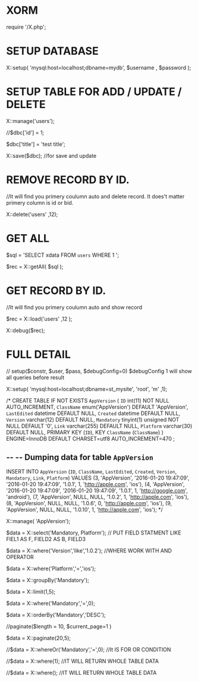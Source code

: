 # XORM

require '/X.php';

# SETUP DATABASE
X::setup( 'mysql:host=localhost;dbname=mydb',  $username ,  $password  );

# SETUP TABLE FOR ADD / UPDATE / DELETE
X::manage('users'); 

//$dbc['id'] = 1;

$dbc['title'] = 'test title';

X::save($dbc); //for save and update

# REMOVE RECORD BY ID. 
//It will find you primery coulumn auto and delete record. It does't matter primery column is id or bid.

X::delete('users' ,12);

# GET ALL 
$sql = 'SELECT xdata FROM `users` WHERE 1 ';

$rec = X::getAll( $sql );

# GET RECORD BY ID. 
//It will find you primery coulumn auto and show record

$rec = X::load('users' ,12 );

X::debug($rec);

# FULL DETAIL
// setup($constr, $user, $pass, $debugConfig=0) $debugConfig 1 will show all queries before result

X::setup( 'mysql:host=localhost;dbname=st_mysite', 'root', 'm' ,1);

/*
CREATE TABLE IF NOT EXISTS `AppVersion` (
  `ID` int(11) NOT NULL AUTO_INCREMENT,
  `ClassName` enum('AppVersion') DEFAULT 'AppVersion',
  `LastEdited` datetime DEFAULT NULL,
  `Created` datetime DEFAULT NULL,
  `Version` varchar(12) DEFAULT NULL,
  `Mandatory` tinyint(1) unsigned NOT NULL DEFAULT '0',
  `Link` varchar(255) DEFAULT NULL,
  `Platform` varchar(30) DEFAULT NULL,
  PRIMARY KEY (`ID`),
  KEY `ClassName` (`ClassName`)
) ENGINE=InnoDB  DEFAULT CHARSET=utf8 AUTO_INCREMENT=470 ;

--
-- Dumping data for table `AppVersion`
--

INSERT INTO `AppVersion` (`ID`, `ClassName`, `LastEdited`, `Created`, `Version`, `Mandatory`, `Link`, `Platform`) VALUES
(3, 'AppVersion', '2016-01-20 19:47:09', '2016-01-20 19:47:09', '1.0.1', 1, 'http://apple.com', 'ios'),
(4, 'AppVersion', '2016-01-20 19:47:09', '2016-01-20 19:47:09', '1.0.1', 1, 'http://google.com', 'android'),
(7, 'AppVersion', NULL, NULL, '1.0.2', 1, 'http://apple.com', 'ios'),
(8, 'AppVersion', NULL, NULL, '1.0.6', 0, 'http://apple.com', 'ios'),
(9, 'AppVersion', NULL, NULL, '1.0.10', 1, 'http://apple.com', 'ios');
*/

X::manage( 'AppVersion');

$data = X::select('Mandatory, Platform'); // PUT FIELD STATMENT LIKE FIEL1 AS F, FIELD2 AS B, FIELD3 

$data = X::where('Version','like','1.0.2'); //WHERE WORK WITH AND OPERATOR

$data = X::where('Platform','=','ios');

$data = X::groupBy('Mandatory');

$data = X::limit(1,5);

$data = X::where('Mandatory','=',0);

$data = X::orderBy('Mandatory','DESC');

//paginate($length = 10, $current_page=1 )

$data = X::paginate(20,5); 

//$data = X::whereOr('Mandatory','=',0); //It IS FOR OR CONDITION

//$data = X::where(1); //IT WILL RETURN WHOLE TABLE DATA

//$data = X::where(); //IT WILL RETURN WHOLE TABLE DATA

